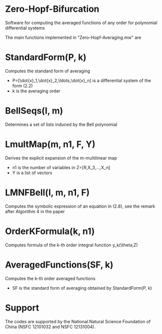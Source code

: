 # Zero-Hopf-Bifurcation
Software for computing the averaged functions of any order for polynomial differential systems

The main functions implemented in "Zero-Hopf-Averaging.mw" are
# StandardForm(P, k) 
Computes the standard form of averaging
- P=[\dot{x}_1,\dot{x}_2,\ldots,\dot{x}_n] is a differential system of the form (2.2)
- k is the averaging order
# BellSeqs(l, m) 
Determines a set of lists induced by the Bell polynomial
# LmultMap(m, n1, F, Y) 
Derives the explicit expansion of the m-multilinear map
- n1 is the number of variables in Z=[R,X_3,...,X_n]
- Y is a list of vectors
# LMNFBell(l, m, n1, F)
Computes the symbolic expression of an equation in (2.8), see the remark after Algorithm 4 in the paper
# OrderKFormula(k, n1)
Computes formula of the k-th order integral function y_k(\theta,Z)
# AveragedFunctions(SF, k)
Computes the k-th order averaged functions
- SF is the standard form of averaging obtained by StandardForm(P, k)
# Support
The codes are supported by the National Natural Science Foundation of China (NSFC 12101032 and NSFC 12131004).
